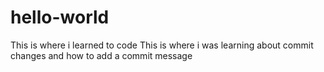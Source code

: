 # hello-world
This is where i learned to code
This is where i was learning about commit changes and how to add a commit message
